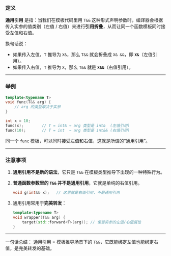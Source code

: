
### 定义

**通用引用** 是指：当我们在模板代码里用 `T&&` 这种形式声明参数时，编译器会根据传入实参的值类别（左值 / 右值）来进行**引用折叠**，从而让同一个函数模板同时接受左值和右值。

换句话说：

* 如果传入左值，`T` 推导为 `X&`，那么 `T&&` 就会折叠成 `X& &&`，即 **`X&`**（左值引用）。
* 如果传入右值，`T` 推导为 `X`，那么 `T&&` 就是 **`X&&`**（右值引用）。

---

### 举例

```cpp
template<typename T>
void func(T&& arg) {
    // arg 的类型取决于实参
}

int x = 10;
func(x);        // T = int& → arg 类型是 int&  (左值引用)
func(10);       // T = int  → arg 类型是 int&& (右值引用)
```

同一个 `func` 模板，可以同时接受左值和右值，这就是所谓的“通用引用”。

---

### 注意事项

1. **通用引用不是新的语法**，它只是 `T&&` 在模板类型推导下出现的一种特殊行为。
2. **普通函数参数里的 `T&&` 并不是通用引用**，它就是单纯的右值引用。

   ```cpp
   void g(int&& x);   // 这里就是右值引用，不是通用引用
   ```
3. 通用引用常用于**完美转发**：

   ```cpp
   template<typename T>
   void wrapper(T&& arg) {
       target(std::forward<T>(arg)); // 保留实参的左值/右值属性
   }
   ```

---

一句话总结：
通用引用 = 模板推导场景下的 `T&&`，它既能绑定左值也能绑定右值，是完美转发的基础。
